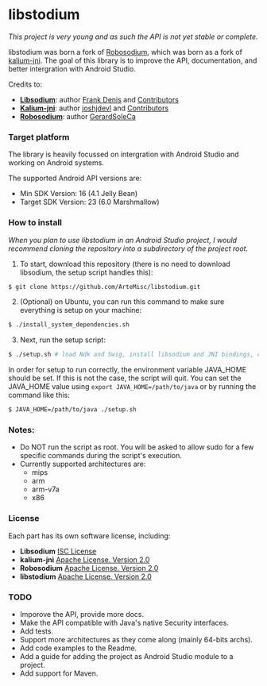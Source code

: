 # libstodium

*This project is very young and as such the API is not yet stable or complete.*

libstodium was born a fork of
[Robosodium](https://github.com/GerardSoleCa/Robosodium), which was born as a
fork of [kalium-jni](https://github.com/joshjdevl/kalium-jni/). The goal of this
library is to improve the API, documentation, and better intergration with
Android Studio.

Credits to:
* [**Libsodium**](https://github.com/jedisct1/libsodium): author [Frank Denis](https://github.com/jedisct1) and [Contributors](https://github.com/jedisct1/libsodium/graphs/contributors)
* [**Kalium-jni**](https://github.com/joshjdevl/kalium-jni/): author [joshjdevl](https://github.com/joshjdevl) and [Contributors](https://github.com/joshjdevl/kalium-jni/graphs/contributors)
* [**Robosodium**](https://github.com/GerardSoleCa/Robosodium): author [GerardSoleCa](https://github.com/GerardSoleCa)

### Target platform

The library is heavily focussed on intergration with Android Studio and working
on Android systems.

The supported Android API versions are:
* Min SDK Version: 16 (4.1 Jelly Bean)
* Target SDK Version: 23 (6.0 Marshmallow)

### How to install

*When you plan to use libstodium in an Android Studio project, I would recommend
cloning the repository into a subdirectory of the project root.*

1. To start, download this repository (there is no need to download libsodium, the setup script handles this):
  ```bash
  $ git clone https://github.com/ArteMisc/libstodium.git
  ```

2. (Optional) on Ubuntu, you can run this command to make sure everything is setup on your machine:
  ```bash
  $ ./install_system_dependencies.sh
  ```
  
3. Next, run the setup script:
  ```bash
  $ ./setup.sh # load Ndk and Swig, install libsodium and JNI bindings, cleanup
  ```

In order for setup to run correctly, the environment variable JAVA_HOME should be set.
If this is not the case, the script will quit. You can set the JAVA_HOME value using
`export JAVA_HOME=/path/to/java` or by running the command like this:
```bash
$ JAVA_HOME=/path/to/java ./setup.sh
```

### Notes:
* Do NOT run the script as root. You will be asked to allow sudo for a few specific commands during the script's execution.
* Currently supported architectures are:
  * mips
  * arm
  * arm-v7a
  * x86
  
### License

Each part has its own software license, including:
* **Libsodium** [ISC License](https://github.com/jedisct1/libsodium/blob/master/LICENSE)
* **kalium-jni** [Apache License. Version 2.0](https://github.com/joshjdevl/kalium-jni/blob/master/LICENSE.txt)
* **Robosodium** [Apache License. Version 2.0](https://github.com/GerardSoleCa/Robosodium/blob/master/LICENSE.txt)
* **libstodium** [Apache License. Version 2.0](https://github.com/ArteMisc/libstodium/blob/master/LICENSE.txt)

### TODO
* Imporove the API, provide more docs.
* Make the API compatible with Java's native Security interfaces.
* Add tests.
* Support more architectures as they come along (mainly 64-bits archs).
* Add code examples to the Readme.
* Add a guide for adding the project as Android Studio module to a project.
* Add support for Maven.
